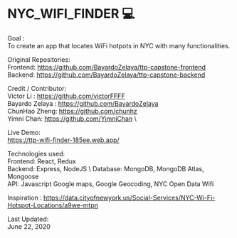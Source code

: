 # NYC_WIFI_FINDER :computer: 
Goal :  \
       To create an app that locates WiFi hotpots in NYC with many functionalities. 



Original Repositories: \
                       Frontend: https://github.com/BayardoZelaya/ttp-capstone-frontend \
                       Backend:  https://github.com/BayardoZelaya/ttp-capstone-backend
                     
                       




Credit / Contributor:  
                      Victor Li : https://github.com/victorFFFF \
                      Bayardo Zelaya : https://github.com/BayardoZelaya \
                      ChunHao Zheng: https://github.com/chunhz \
                      Yimni Chan: https://github.com/YimniChan  \
                      
                      
                      
Live Demo: \
              https://ttp-wifi-finder-185ee.web.app/



            
                      
Technologies used:   
                     Frontend:  React, Redux \
                     Backend:   Express, NodeJS \ 
                     Database:  MongoDB, MongoDB Atlas, Mongoose \
                     API:       Javascript Google maps, Google Geocoding, NYC Open Data Wifi

                
                     
                     
                    
                    
Inspiration :
https://data.cityofnewyork.us/Social-Services/NYC-Wi-Fi-Hotspot-Locations/a9we-mtpn
                    
                   
Last Updated:  
June 22, 2020

                      
                      
                      
